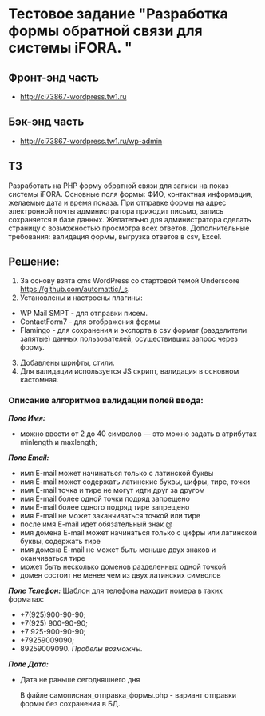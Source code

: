 # Тестовое задание "Разработка формы обратной связи для системы iFORA. "
## Фронт-энд часть
 * http://ci73867-wordpress.tw1.ru
## Бэк-энд часть
 * http://ci73867-wordpress.tw1.ru/wp-admin
 
##  ТЗ
Разработать на PHP форму обратной связи для записи на показ системы iFORA. Основные поля формы: ФИО, контактная информация, желаемые дата и время показа. При отправке формы на адрес электронной почты администратора приходит письмо, запись сохраняется в базе данных. Желательно для администратора сделать страницу с возможностью просмотра всех ответов. Дополнительные требования: валидация формы,     выгрузка ответов в csv, Excel.
  
## Решение:
  1. За основу взята cms WordPress со стартовой темой Underscore https://github.com/automattic/_s.
  2. Установлены и настроены плагины: 
  * WP Mail SMPT - для отправки писем.
  * ContactForm7 - для отображения формы
  * Flamingo - для сохранения и экспорта в csv формат (разделители запятые) данных пользователей, осуществивших запрос
      через форму.
  3. Добавлены шрифты, стили.
  4. Для валидации используется JS скрипт, валидация в основном кастомная.

### Описание алгоритмов валидации полей ввода:

**_Поле Имя:_**
* можно ввести от 2 до 40 символов — это можно задать в атрибутах minlength и maxlength;

**_Поле Email:_**
* имя E-mail может начинаться только с латинской буквы
* имя E-mail может содержать латинские буквы, цифры, тире, точки
* имя E-mail точка и тире не могут идти друг за другом
* имя E-mail более одной точки подряд запрещено
* имя E-mail более одного подряд тире запрещено
* имя E-mail не может заканчиваться точкой или тире
* после имя E-mail  идет обязательный знак @
* имя домена E-mail может начинаться только с цифры или латинской буквы, содержать тире
* имя домена E-mail не может быть меньше двух знаков и оканчиваться тире
* может быть несколько доменов разделенных одной точкой
* домен состоит не менее чем из двух латинских символов

**_Поле Телефон:_**
Шаблон для телефона находит номера в таких форматах:
* +7(925)900-90-90;
* +7(925) 900-90-90;
* +7 925-900-90-90;
* +79259009090;
* 89259009090.
_Пробелы возможны._

**_Поле Дата:_**
* Дата не раньше сегодняшнего дня
    
     В файле  самописная_отправка_формы.php - вариант отправки формы без сохранения в БД.
  